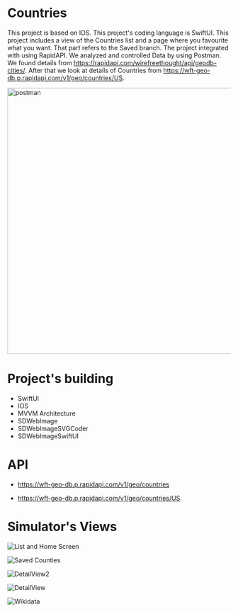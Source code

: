 # Countries

  This project is based on IOS. This project's coding language is SwiftUI. This project includes a view of the Countries list and a page where you favourite what you want. That part refers to the Saved branch. The project integrated with using RapidAPI. We analyzed and controlled Data by using Postman. We found details from https://rapidapi.com/wirefreethought/api/geodb-cities/. After that we look at details of Countries from https://wft-geo-db.p.rapidapi.com/v1/geo/countries/US.

<img width="600" alt="postman" src="https://user-images.githubusercontent.com/67964948/183464035-1d88d2af-4729-4dff-86ba-963e28da4a63.png">




#  Project's building

- SwiftUI
- IOS
- MVVM Architecture
- SDWebImage
- SDWebImageSVGCoder
- SDWebImageSwiftUI


# API 

- https://wft-geo-db.p.rapidapi.com/v1/geo/countries

- https://wft-geo-db.p.rapidapi.com/v1/geo/countries/US.

# Simulator's Views

![List and Home Screen](https://user-images.githubusercontent.com/67964948/183467647-7cef838b-d171-4b8d-8176-9e5e3786de80.png)

![Saved Counties](https://user-images.githubusercontent.com/67964948/183467660-27244e64-77e8-4dc1-8c2d-1b6f102b09fe.png)

![DetailView2](https://user-images.githubusercontent.com/67964948/183467688-83a3790d-d426-41c5-881f-b93e15801136.png)

![DetailView](https://user-images.githubusercontent.com/67964948/183467702-6e29a08a-51a5-4e04-afeb-451c99e44016.png)

![Wikidata](https://user-images.githubusercontent.com/67964948/183468358-13f32e60-fdde-4b49-9e19-d7a48f766d6b.png)




